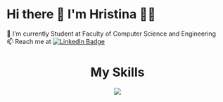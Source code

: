 # Hi there 👋 I'm Hristina 👩‍💻
🌱 I'm currently Student at Faculty of Computer Science and Engineering  
📫 Reach me at  <a href="www.linkedin.com/in/hristina-trajceska-1a9b22367">
    <img src="https://img.shields.io/badge/LinkedIn-blue?style=for-the-badge&logo=linkedin&logoColor=white" alt="LinkedIn Badge"/>
  </a>
<h1 align="center">My Skills</h1>
<p align="center">
  <a href="https://skillicons.dev">
    <img src="https://skillicons.dev/icons?i=js,java,react,kotlin,laravel,nextjs,nodejs,php,postgres,postman,html,css,c,cs,cpp,dart,django,docker,kubernetes,dotnet,ember,figma,flutter,wordpress,github&perline=6" />
  </a>
</p>

